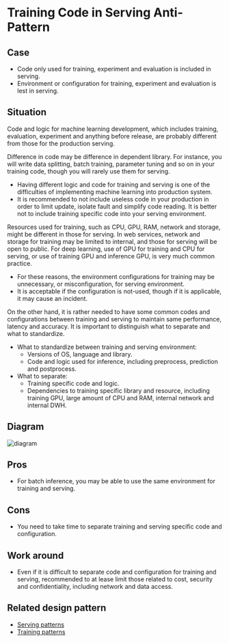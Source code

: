 # Training Code in Serving Anti-Pattern

## Case

- Code only used for training, experiment and evaluation is included in serving.
- Environment or configuration for training, experiment and evaluation is lest in
  serving.

## Situation

Code and logic for machine learning development, which includes training, evaluation,
experiment and anything before release, are probably different from those for the
production serving.

Difference in code may be difference in dependent library. For instance, you will write
data splitting, batch training, parameter tuning and so on in your training code, though
you will rarely use them for serving.

- Having different logic and code for training and serving is one of the difficulties of
  implementing machine learning into production system.
- It is recommended to not include useless code in your production in order to limit
  update, isolate fault and simplify code reading. It is better not to include training
  specific code into your serving environment.

Resources used for training, such as CPU, GPU, RAM, network and storage, might be
different in those for serving. In web services, network and storage for training may be
limited to internal, and those for serving will be open to public. For deep learning,
use of GPU for training and CPU for serving, or use of training GPU and inference GPU,
is very much common practice.

- For these reasons, the environment configurations for training may be unnecessary, or
  misconfiguration, for serving environment.
- It is acceptable if the configuration is not-used, though if it is applicable, it may
  cause an incident.

On the other hand, it is rather needed to have some common codes and configurations
between training and serving to maintain same performance, latency and accuracy. It is
important to distinguish what to separate and what to standardize.

- What to standardize between training and serving environment:
    - Versions of OS, language and library.
    - Code and logic used for inference, including preprocess, prediction and
      postprocess.
- What to separate:
    - Training specific code and logic.
    - Dependencies to training specific library and resource, including training GPU,
      large amount of CPU and RAM, internal network and internal DWH.

## Diagram

![diagram](diagram.png)

## Pros

- For batch inference, you may be able to use the same environment for training and
  serving.

## Cons

- You need to take time to separate training and serving specific code and
  configuration.

## Work around

- Even if it is difficult to separate code and configuration for training and serving,
  recommended to at lease limit those related to cost, security and confidentiality,
  including network and data access.

## Related design pattern

- [Serving patterns](./../../Serving-patterns/README.md)
- [Training patterns](../README.md)
